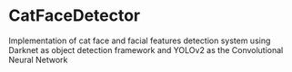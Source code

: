 # CatFaceDetector
Implementation of cat face and facial features detection system using Darknet as object detection framework and YOLOv2 as the Convolutional Neural Network
